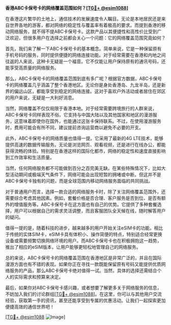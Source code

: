 **香港ABC卡保号卡的网络覆盖范围如何？[[TG💪+ @esim1088](https://t.me/s/esim1088)]**

在香港这片繁华的土地上，通信技术的发展速度令人瞩目。无论是本地居民还是来自世界各地的游客，都对网络的稳定性与覆盖率有着极高的要求。而提到香港的移动网络服务，就不得不提ABC卡保号卡。这款产品以其便捷性和高性价比受到广泛欢迎，但很多用户在选择之前都会关心一个问题：它的网络覆盖范围究竟如何？

首先，我们来了解一下ABC卡保号卡的基本概念。简单来说，它是一种保留原有手机号码的服务，同时提供便捷的网络连接功能。对于经常需要在香港和内地之间往返的人来说，这种卡无疑是一个福音。它不仅能让用户保持原有的通讯号码，还能享受高质量的网络服务。

那么，ABC卡保号卡的网络覆盖范围到底有多广呢？根据官方数据，ABC卡保号卡的网络覆盖几乎涵盖了整个香港地区。无论你是身处香港岛、九龙半岛，还是新界的偏远山区，都能享受到稳定的网络连接。这对于喜欢户外活动或者居住在郊区的用户来说，无疑是一大利好消息。

当然，网络覆盖不仅仅局限于香港本地。对于经常需要跨境旅行的人群来说，ABC卡保号卡同样表现不俗。它支持与中国大陆以及其他国家和地区的漫游服务，这意味着即使你在国外，也能通过这张卡保持联系。不过，在使用漫游服务时，费用可能会有所不同，建议提前咨询运营商以避免不必要的开支。

此外，ABC卡保号卡的网络质量也值得一提。它采用了最新的4G LTE技术，能够提供高速的数据传输服务。无论是浏览网页、观看视频，还是进行在线办公，都能获得流畅的体验。特别是在香港这样的国际化都市，网络的稳定性和速度直接影响到工作效率和生活质量。

当然，任何网络服务都不可能做到百分之百完美无缺。在某些特殊情况下，比如大型活动期间或极端天气条件下，网络可能会出现短暂的拥堵或中断。但这并不是ABC卡保号卡独有的问题，而是全球范围内移动网络服务面临的共同挑战。

对于普通用户而言，选择一款合适的网络服务卡时，除了关注网络覆盖范围外，还需要综合考虑其他因素。例如，套餐价格是否合理、客户服务是否到位、是否有额外的增值服务等。ABC卡保号卡在这方面也有自己的优势。它提供了多种套餐选择，用户可以根据自己的需求灵活调整，而且客服团队全天候在线，随时解答用户的疑问。

值得一提的是，随着科技的进步，越来越多的用户开始关注eSIM卡的功能。相比于传统的实体SIM卡，eSIM卡具有体积小、操作简便的特点，特别适合经常更换设备或需要频繁切换网络环境的用户。而ABC卡保号卡也在积极拥抱这一趋势，推出了相应的eSIM版本，让用户能够更轻松地管理自己的网络服务。

总的来说，ABC卡保号卡的网络覆盖范围在香港地区是非常广泛的，并且在国际漫游方面也有不错的表现。如果你正在寻找一款既能保留原有号码又能提供优质网络服务的产品，那么ABC卡保号卡绝对值得一试。当然，具体的选择还需结合个人的实际需求和预算来决定。

最后，如果你对ABC卡保号卡感兴趣，或者想要了解更多关于网络服务的信息，不妨加入我们的讨论群组[[TG💪+ @esim1088](https://t.me/s/esim1088)]。在这里，你可以与其他用户交流经验，获取第一手的资讯，甚至还能享受到专属的优惠活动。让我们一起探索更加便捷高效的通信世界吧！

[[TG💪+ @esim1088](https://t.me/s/esim1088) ![Image](https://i.postimg.cc/4NQfJmqS/Snipaste-2025-05-13-00-14-12.png)]